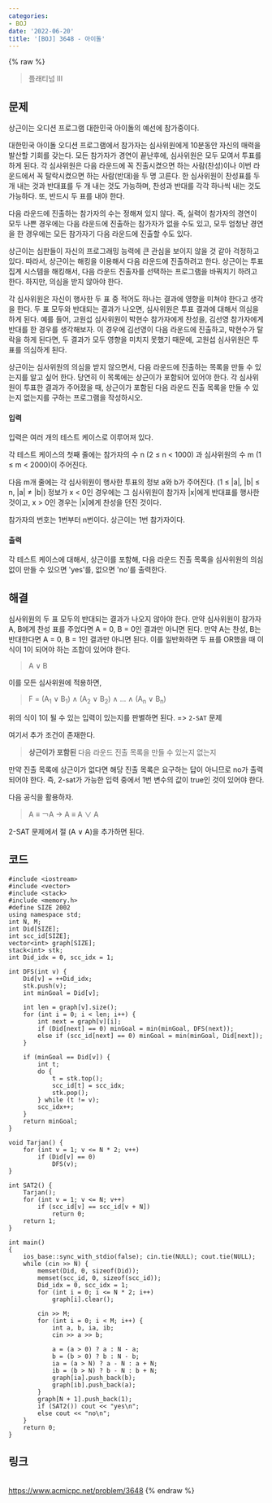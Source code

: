 ```yaml
---
categories:
- BOJ
date: '2022-06-20'
title: '[BOJ] 3648 - 아이돌'
---
```


{% raw %}
> 플래티넘 III<br>

## 문제
상근이는 오디션 프로그램 대한민국 아이돌의 예선에 참가중이다.

대한민국 아이돌 오디션 프로그램에서 참가자는 심사위원에게 10분동안 자신의 매력을 발산할 기회를 갖는다. 모든 참가자가 경연이 끝난후에, 심사위원은 모두 모여서 투표를 하게 된다. 각 심사위원은 다음 라운드에 꼭 진출시켰으면 하는 사람(찬성)이나 이번 라운드에서 꼭 탈락시켰으면 하는 사람(반대)을 두 명 고른다. 한 심사위원이 찬성표를 두 개 내는 것과 반대표를 두 개 내는 것도 가능하며, 찬성과 반대를 각각 하나씩 내는 것도 가능하다. 또, 반드시 두 표를 내야 한다.

다음 라운드에 진출하는 참가자의 수는 정해져 있지 않다. 즉, 실력이 참가자의 경연이 모두 나쁜 경우에는 다음 라운드에 진출하는 참가자가 없을 수도 있고, 모두 엄청난 경연을 한 경우에는 모든 참가자기 다음 라운드에 진출할 수도 있다.

상근이는 심판들이 자신의 프로그래밍 능력에 큰 관심을 보이지 않을 것 같아 걱정하고 있다. 따라서, 상근이는 해킹을 이용해서 다음 라운드에 진출하려고 한다. 상근이는 투표 집계 시스템을 해킹해서, 다음 라운드 진출자를 선택하는 프로그램을 바꿔치기 하려고 한다. 하지만, 의심을 받지 않아야 한다.

각 심사위원은 자신이 행사한 두 표 중 적어도 하나는 결과에 영향을 미쳐야 한다고 생각을 한다. 두 표 모두와 반대되는 결과가 나오면, 심사위원은 투표 결과에 대해서 의심을 하게 된다. 예를 들어, 고원섭 심사위원이 박현수 참가자에게 찬성을, 김선영 참가자에게 반대를 한 경우를 생각해보자. 이 경우에 김선영이 다음 라운드에 진출하고, 박현수가 탈락을 하게 된다면, 두 결과가 모두 영향을 미치지 못했기 때문에, 고원섭 심사위원은 투표를 의심하게 된다.

상근이는 심사위원의 의심을 받지 않으면서, 다음 라운드에 진출하는 목록을 만들 수 있는지를 알고 싶어 한다. 당연히 이 목록에는 상근이가 포함되어 있어야 한다. 각 심사위원이 투표한 결과가 주어졌을 때, 상근이가 포함된 다음 라운드 진출 목록을 만들 수 있는지 없는지를 구하는 프로그램을 작성하시오.

#### 입력
입력은 여러 개의 테스트 케이스로 이루어져 있다.

각 테스트 케이스의 첫째 줄에는 참가자의 수 n (2 ≤ n < 1000) 과 심사위원의 수 m (1 ≤ m < 2000)이 주어진다.

다음 m개 줄에는 각 심사위원이 행사한 투표의 정보 a와 b가 주어진다. (1 ≤ |a|, |b| ≤ n, |a| ≠ |b|) 정보가 x < 0인 경우에는 그 심사위원이 참가자 |x|에게 반대표를 행사한 것이고, x > 0인 경우는 |x|에게 찬성을 던진 것이다.

참가자의 번호는 1번부터 n번이다. 상근이는 1번 참가자이다.

#### 출력
각 테스트 케이스에 대해서, 상근이를 포함해, 다음 라운드 진출 목록을 심사위원의 의심 없이 만들 수 있으면 'yes'를, 없으면 'no'를 출력한다.

## 해결
심사위원의 두 표 모두의 반대되는 결과가 나오지 않아야 한다. 만약 심사위원이 참가자 A, B에게 찬성 표를 주었다면 A = 0, B = 0인 결과만 아니면 된다. 만약 A는 찬성, B는 반대한다면 A = 0, B = 1인 결과만 아니면 된다. 이를 일반화하면 두 표를 OR했을 때 이 식이 1이 되어야 하는 조합이 있어야 한다.
> A ∨ B<br>

이를 모든 심사위원에 적용하면,
> F = (A<sub>1</sub> ∨ B<sub>1</sub>) ∧ (A<sub>2</sub> ∨ B<sub>2</sub>) ∧ ... ∧ (A<sub>n</sub> ∨ B<sub>n</sub>)<br>

위의 식이 1이 될 수 있는 입력이 있는지를 판별하면 된다. => `2-SAT` 문제

여기서 추가 조건이 존재한다.
> **상근이가 포함된** 다음 라운드 진출 목록을 만들 수 있는지 없는지<br>

만약 진출 목록에 상근이가 없다면 해당 진출 목록은 요구하는 답이 아니므로 no가 출력되어야 한다. 즉, 2-sat가 가능한 입력 중에서 1번 변수의 값이 true인 것이 있어야 한다.

다음 공식을 활용하자.
> A ≡ ￢A → A ≡ A ∨ A<br>

2-SAT 문제에서 절 (A ∨ A)을 추가하면 된다.

## 코드
```
#include <iostream>
#include <vector>
#include <stack>
#include <memory.h>
#define SIZE 2002
using namespace std;
int N, M;
int Did[SIZE];
int scc_id[SIZE];
vector<int> graph[SIZE];
stack<int> stk;
int Did_idx = 0, scc_idx = 1;

int DFS(int v) {
	Did[v] = ++Did_idx;
	stk.push(v);
	int minGoal = Did[v];

	int len = graph[v].size();
	for (int i = 0; i < len; i++) {
		int next = graph[v][i];
		if (Did[next] == 0) minGoal = min(minGoal, DFS(next));
		else if (scc_id[next] == 0) minGoal = min(minGoal, Did[next]);
	}

	if (minGoal == Did[v]) {
		int t;
		do {
			t = stk.top();
			scc_id[t] = scc_idx;
			stk.pop();
		} while (t != v);
		scc_idx++;
	}
	return minGoal;
}

void Tarjan() {
	for (int v = 1; v <= N * 2; v++)
		if (Did[v] == 0)
			DFS(v);
}

int SAT2() {
	Tarjan();
	for (int v = 1; v <= N; v++)
		if (scc_id[v] == scc_id[v + N])
			return 0;
	return 1;
}

int main()
{
	ios_base::sync_with_stdio(false); cin.tie(NULL); cout.tie(NULL);
	while (cin >> N) {
		memset(Did, 0, sizeof(Did));
		memset(scc_id, 0, sizeof(scc_id));
		Did_idx = 0, scc_idx = 1;
		for (int i = 0; i <= N * 2; i++)
			graph[i].clear();

		cin >> M;
		for (int i = 0; i < M; i++) {
			int a, b, ia, ib;
			cin >> a >> b;

			a = (a > 0) ? a : N - a;
			b = (b > 0) ? b : N - b;
			ia = (a > N) ? a - N : a + N;
			ib = (b > N) ? b - N : b + N;
			graph[ia].push_back(b);
			graph[ib].push_back(a);
		}
		graph[N + 1].push_back(1);
		if (SAT2()) cout << "yes\n";
		else cout << "no\n";
	}
	return 0;
}
```

## 링크
<br>https://www.acmicpc.net/problem/3648
{% endraw %}